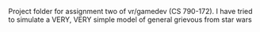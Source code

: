 Project folder for assignment two of vr/gamedev (CS 790-172). I have tried to simulate a VERY, VERY simple model of general grievous from star wars

